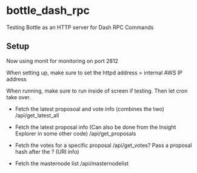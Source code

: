 # bottle_dash_rpc
Testing Bottle as an HTTP server for Dash RPC Commands

## Setup
Now using monit for monitoring on port 2812

When setting up, make sure to set the httpd address = internal AWS IP address

When running, make sure to run inside of screen if testing. Then let cron take over.

* Fetch the latest proposoal and vote info (combines the two)
/api/get_latest_all

* Fetch the latest proposal info (Can also be done from the Insight Explorer in some other code)
/api/get_proposals

* Fetch the votes for a specific proposal
/api/get_votes? Pass a proposal hash after the ? (URI info)

* Fetch the masternode list
/api/masternodelist